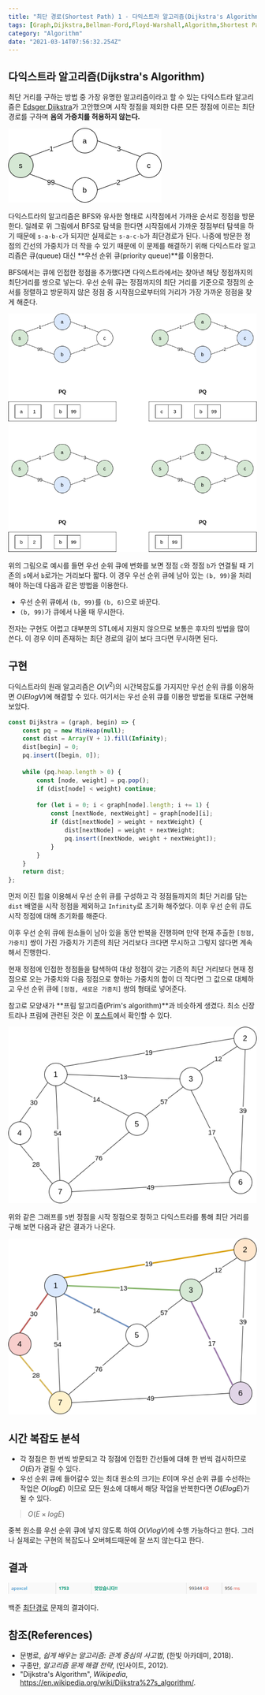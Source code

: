 ```yaml
---
title: "최단 경로(Shortest Path) 1 - 다익스트라 알고리즘(Dijkstra's Algorithm)"
tags: [Graph,Dijkstra,Bellman-Ford,Floyd-Warshall,Algorithm,Shortest Path]
category: "Algorithm"
date: "2021-03-14T07:56:32.254Z"
---
```


## 다익스트라 알고리즘(Dijkstra's Algorithm)

최단 거리를 구하는 방법 중 가장 유명한 알고리즘이라고 할 수 있는 다익스트라 알고리즘은 [Edsger Dijkstra](https://ko.wikipedia.org/wiki/%EC%97%90%EC%B8%A0%ED%97%88%EB%A5%B4_%EB%8D%B0%EC%9D%B4%ED%81%AC%EC%8A%A4%ED%8A%B8%EB%9D%BC)가 고안했으며 시작 정점을 제외한 다른 모든 정점에 이르는 최단 경로를 구하며 **음의 가중치를 허용하지 않는다.**

![BFS exmaple](bfs.png)

다익스트라의 알고리즘은 BFS와 유사한 형태로 시작점에서 가까운 순서로 정점을 방문한다. 일례로 위 그림에서 BFS로 탐색을 한다면 시작점에서 가까운 정점부터 탐색을 하기 때문에 `s-a-b-c`가 되지만 실제로는 `s-a-c-b`가 최단경로가 된다. 나중에 방문한 정점의 간선의 가중치가 더 작을 수 있기 때문에 이 문제를 해결하기 위해 다익스트라 알고리즘은 큐(queue) 대신 **우선 순위 큐(priority queue)**를 이용한다.

BFS에서는 큐에 인접한 정점을 추가했다면 다익스트라에서는 찾아낸 해당 정점까지의 최단거리를 쌍으로 넣는다. 우선 순위 큐는 정점까지의 최단 거리를 기준으로 정점의 순서를 정렬하고 방문하지 않은 정점 중 시작점으로부터의 거리가 가장 가까운 정점을 찾게 해준다.

![PQ](pq.png)

위의 그림으로 예시를 들면 우선 순위 큐에 변화를 보면 정점 `c`와 정점 `b`가 연결될 때 기존의 `s`에서 `b`로가는 거리보다 짧다. 이 경우 우선 순위 큐에 남아 있는 `(b, 99)`을 처리해야 하는데 다음과 같은 방법을 이용한다.

- 우선 순위 큐에서 `(b, 99)`를 `(b, 6)`으로 바꾼다.
- `(b, 99)`가 큐에서 나올 때 무시한다.

전자는 구현도 어렵고 대부분의 STL에서 지원지 않으므로 보통은 후자의 방법을 많이 쓴다. 이 경우 이미 존재하는 최단 경로의 길이 보다 크다면 무시하면 된다.

## 구현

다익스트라의 원래 알고리즘은 $O(V^2)$의 시간복잡도를 가지지만 우선 순위 큐를 이용하면 $O(ElogV)$에 해결할 수 있다. 여기서는 우선 순위 큐를 이용한 방법을 토대로 구현해보았다.

```js
const Dijkstra = (graph, begin) => {
    const pq = new MinHeap(null);
    const dist = Array(V + 1).fill(Infinity);
    dist[begin] = 0;
    pq.insert([begin, 0]);

    while (pq.heap.length > 0) {
        const [node, weight] = pq.pop();
        if (dist[node] < weight) continue;

        for (let i = 0; i < graph[node].length; i += 1) {
            const [nextNode, nextWeight] = graph[node][i];
            if (dist[nextNode] > weight + nextWeight) {
                dist[nextNode] = weight + nextWeight;
                pq.insert([nextNode, weight + nextWeight]);
            }
        }
    }
    return dist;
};
```

먼저 이진 힙을 이용해서 우선 순위 큐를 구성하고 각 정점들까지의 최단 거리를 담는 `dist` 배열을 시작 정점을 제외하고 `Infinity`로 초기화 해주었다. 이후 우선 순위 큐도 시작 정점에 대해 초기화를 해준다.

이후 우선 순위 큐에 원소들이 남아 있을 동안 반복을 진행하며 만약 현재 추출한 `[정점, 가중치]` 쌍이 가진 가중치가 기존의 최단 거리보다 크다면 무시하고 그렇지 않다면 계속해서 진행한다.

현재 정점에 인접한 정점들을 탐색하여 대상 정점이 갖는 기존의 최단 거리보다 현재 정점으로 오는 가중치와 다음 정점으로 향하는 가중치의 합이 더 작다면 그 값으로 대체하고 우선 순위 큐에 `[정점, 새로운 가중치]` 쌍의 형태로 넣어준다.

참고로 모양새가 **프림 알고리즘(Prim's algorithm)**과 비슷하게 생겼다. 최소 신장 트리나 프림에 관련된 것은 이 [포스트](https://www.apexcel.blog/algorithm/graph/mst/mst/#prims-algorithm)에서 확인할 수 있다.

![Default graph](default-graph.png)

위와 같은 그래프를 `5`번 정점을 시작 정점으로 정하고 다익스트라를 통해 최단 거리를 구해 보면 다음과 같은 결과가 나온다.

![Default graph](dijkstra.png)

## 시간 복잡도 분석

- 각 정점은 한 번씩 방문되고 각 정점에 인접한 간선들에 대해 한 번씩 검사하므로 $O(E)$가 걸릴 수 있다.
- 우선 순위 큐에 들어갈수 있는 최대 원소의 크기는 $E$이며 우선 순위 큐를 수선하는 작업은 $O(logE)$ 이므로 모든 원소에 대해서 해당 작업을 반복한다면 $O(ElogE)$가 될 수 있다.

> $O(E × logE)$

중복 원소를 우선 순위 큐에 넣지 않도록 하여 $O(VlogV)$에 수행 가능하다고 한다. 그러나 실제로는 구현의 복잡도나 오버헤드때문에 잘 쓰지 않는다고 한다.

## 결과

![Solved](dijkstra-solved.png)

백준 [최단경로](https://www.acmicpc.net/problem/1753) 문제의 결과이다.

## 참조(References)

- 문병로, *쉽게 배우는 알고리즘: 관계 중심의 사고법*, (한빛 아카데미, 2018).
- 구종만, *알고리즘 문제 해결 전략*, (인사이트, 2012).
- "Dijkstra's Algorithm", *Wikipedia*, https://en.wikipedia.org/wiki/Dijkstra%27s_algorithm/.